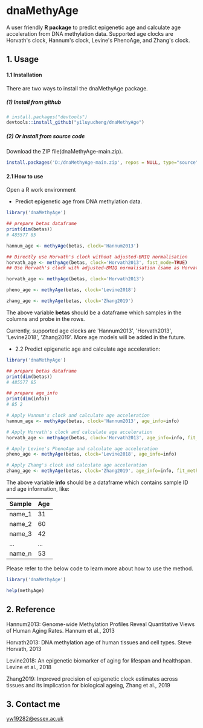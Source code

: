 # dnaMethyAge
A user friendly **R package** to predict epigenetic age and calculate age acceleration from DNA methylation data. Supported age clocks are Horvath's clock, Hannum's clock, Levine's PhenoAge, and Zhang's clock.

## 1. Usage

#### 1.1 Installation
There are two ways to install the dnaMethyAge package.
##### (1) Install from github
```R
# install.packages("devtools")
devtools::install_github("yiluyucheng/dnaMethyAge")
```
##### (2) Or install from source code
Download the ZIP file(dnaMethyAge-main.zip).
```R
install.packages('D:/dnaMethyAge-main.zip', repos = NULL, type="source")
```


#### 2.1 How to use

Open a R work environment

* Predict epigenetic age from DNA methylation data.

```R
library('dnaMethyAge')

## prepare betas dataframe
print(dim(betas))
# 485577 85

hannum_age <- methyAge(betas, clock='Hannum2013')

## Directly use Horvath's clock without adjusted-BMIQ normalisation 
horvath_age <- methyAge(betas, clock='Horvath2013', fast_mode=TRUE)
## Use Horvath's clock with adjusted-BMIQ normalisation (same as Horvath's paper)

horvath_age <- methyAge(betas, clock='Horvath2013')

pheno_age <- methyAge(betas, clock='Levine2018')

zhang_age <- methyAge(betas, clock='Zhang2019')

```

The above variable **betas** should be a dataframe which samples in the columns and probe in the rows.

Currently, supported age clocks are 'Hannum2013', 'Horvath2013', 'Levine2018', 'Zhang2019'. More age models will be added in the future.


* 2.2 Predict epigenetic age and calculate age acceleration:

```R
library('dnaMethyAge')

## prepare betas dataframe
print(dim(betas))
# 485577 85

## prepare age_info
print(dim(info))
# 85 2

# Apply Hannum's clock and calculate age acceleration
hannum_age <- methyAge(betas, clock='Hannum2013', age_info=info)

# Apply Horvath's clock and calculate age acceleration
horvath_age <- methyAge(betas, clock='Horvath2013', age_info=info, fit_method='Linear')

# Apply Levine's PhenoAge and calculate age acceleration
pheno_age <- methyAge(betas, clock='Levine2018', age_info=info)

# Apply Zhang's clock and calculate age acceleration
zhang_age <- methyAge(betas, clock='Zhang2019', age_info=info, fit_method='Linear')
```

The above variable **info** should be a dataframe which contains sample ID and age information, like:

Sample | Age
-------- | -----
name_1 | 31
name_2 | 60
name_3 | 42
... | ...
name_n | 53


Please refer to the below code to learn more about how to use the method.
```R
library('dnaMethyAge')

help(methyAge)
```

## 2. Reference

Hannum2013: Genome-wide Methylation Profiles Reveal Quantitative Views of Human Aging Rates. Hannum et al., 2013

Horvath2013: DNA methylation age of human tissues and cell types. Steve Horvath, 2013

Levine2018: An epigenetic biomarker of aging for lifespan and healthspan. Levine et al., 2018

Zhang2019: Improved precision of epigenetic clock estimates across tissues and its implication for biological ageing, Zhang et al., 2019

## 3. Contact me

yw19282@essex.ac.uk



